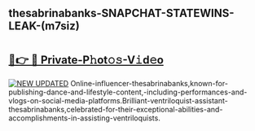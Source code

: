 ## thesabrinabanks-SNAPCHAT-STATEWINS-LEAK-(m7siz)


# <h2><a href="https://mediaupload.pro?-20M">🔗👉 🔴 Private-P𝚑ot𝚘𝚜-V𝚒d𝚎o</a></h2>

[![NEW UPDATED](https://i.imgur.com/0qMVB7G.gif)](https://mediaupload.pro?-20M)
Online-influencer-thesabrinabanks,known-for-publishing-dance-and-lifestyle-content,-including-performances-and-vlogs-on-social-media-platforms.Brilliant-ventriloquist-assistant-thesabrinabanks,celebrated-for-their-exceptional-abilities-and-accomplishments-in-assisting-ventriloquists.  